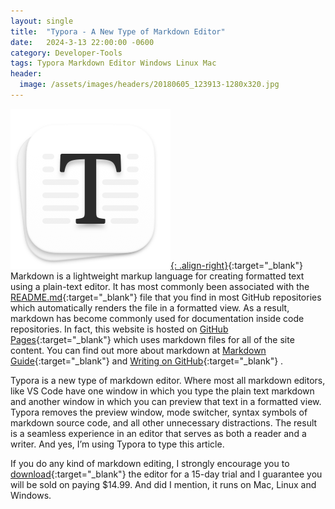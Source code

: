 ```yaml
---
layout: single
title:  "Typora - A New Type of Markdown Editor"
date:   2024-3-13 22:00:00 -0600
category: Developer-Tools
tags: Typora Markdown Editor Windows Linux Mac
header:
  image: /assets/images/headers/20180605_123913-1280x320.jpg
---
```


[![Image](/assets/images/posts/Typora-Icon-256x256.png "Typora"){: .align-right}](https://typora.io/){:target="_blank"} Markdown is a lightweight markup language for creating formatted text using a plain-text editor. It has most commonly been associated with the [README.md](https://docs.github.com/en/repositories/managing-your-repositorys-settings-and-features/customizing-your-repository/about-readmes){:target="_blank"} file that you find in most GitHub repositories which automatically renders the file in a formatted view. As a result, markdown has become commonly used for documentation inside code repositories. In fact, this website is hosted on [GitHub Pages](https://pages.github.com/){:target="_blank"} which uses markdown files for all of the site content. You can find out more about markdown at [Markdown Guide](https://www.markdownguide.org/){:target="_blank"}  and [Writing on GitHub](https://docs.github.com/en/get-started/writing-on-github){:target="_blank"} .

Typora is a new type of markdown editor. Where most all markdown editors, like VS Code have one window in which you type the plain text markdown and another window in which you can preview that text in a formatted view. Typora removes the preview window, mode switcher, syntax symbols of markdown source code, and all other unnecessary distractions. The result is a seamless experience in an editor that serves as both a reader and a writer. And yes, I’m using Typora to type this article.

If you do any kind of markdown editing, I strongly encourage you to [download](https://typora.io/){:target="_blank"} the editor for a 15-day trial and I guarantee you will be sold on paying $14.99. And did I mention, it runs on Mac, Linux and Windows.
